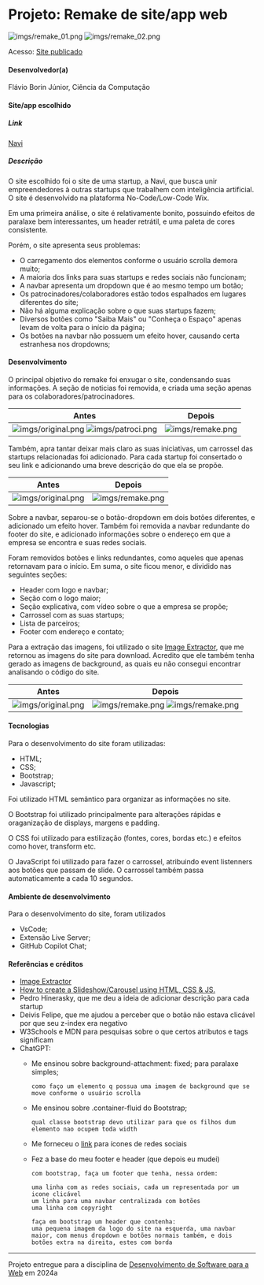 # Projeto: Remake de site/app web

![imgs/remake_01.png](imgs/remake_01.png)
![imgs/remake_02.png](imgs/remake_02.png)


Acesso: [Site publicado](https://fleivio.github.io/src/)


#### Desenvolvedor(a)
Flávio Borin Júnior, Ciência da Computação

#### Site/app escolhido

##### Link
[Navi](https://www.navi.com.ai/)

##### Descrição
O site escolhido foi o site de uma startup, a Navi, que busca unir empreendedores à outras startups que trabalhem com inteligência artificial. O site é desenvolvido na plataforma No-Code/Low-Code Wix.

Em uma primeira análise, o site é relativamente bonito, possuindo efeitos de paralaxe bem interessantes, um header retrátil, e uma paleta de cores consistente.

Porém, o site apresenta seus problemas:
- O carregamento dos elementos conforme o usuário scrolla demora muito;
- A maioria dos links para suas startups e redes sociais não funcionam;
- A navbar apresenta um dropdown que é ao mesmo tempo um botão;
- Os patrocinadores/colaboradores estão todos espalhados em lugares diferentes do site;
- Não há alguma explicação sobre o que suas startups fazem;
- Diversos botões como "Saiba Mais" ou "Conheça o Espaço" apenas levam de volta para o início da página;
- Os botões na navbar não possuem um efeito hover, causando certa estranhesa nos dropdowns;

#### Desenvolvimento

O principal objetivo do remake foi enxugar o site, condensando suas informações. A seção de noticias foi removida, e criada uma seção apenas para os colaboradores/patrocinadores. 

| Antes  | Depois |
| ------------- | ------------- |
|  ![imgs/original.png](imgs/parceiros_original.png)  ![imgs/patroci.png](imgs/patrocionio_original.png) |  ![imgs/remake.png](imgs/parceiros.png) |

Também, apra tantar deixar mais claro as suas iniciativas, um carrossel das startups relacionadas foi adicionado. Para cada startup foi consertado o seu link e adicionando uma breve descrição do que ela se propõe.

| Antes  | Depois |
| ------------- | ------------- |
|  ![imgs/original.png](imgs/startups_original.png) |  ![imgs/remake.png](imgs/startups_remake.png) |

Sobre a navbar, separou-se o botão-dropdown em dois botões diferentes, e adicionado um efeito hover. Também foi removida a navbar redundante do footer do site, e adicionado informações sobre o endereço em que a empresa se encontra e suas redes sociais.

Foram removidos botões e links redundantes, como aqueles que apenas retornavam para o início. Em suma, o site ficou menor, e dividido nas seguintes seções:
- Header com logo e navbar;
- Seção com o logo maior;
- Seção explicativa, com vídeo sobre o que a empresa se propõe;
- Carrossel com as suas startups;
- Lista de parceiros;
- Footer com endereço e contato;

Para a extração das imagens, foi utilizado o site [Image Extractor](https://extract.pics/), que me retornou as imagens do site para download. Acredito que ele também tenha gerado as imagens de background, as quais eu não consegui encontrar analisando o código do site.

| Antes  | Depois |
| ------------- | ------------- |
|  ![imgs/original.png](imgs/original.png) |  ![imgs/remake.png](imgs/remake_01.png) ![imgs/remake.png](imgs/remake_02.png) |

#### Tecnologias

Para o desenvolvimento do site foram utilizadas:
- HTML;
- CSS;
- Bootstrap;
- Javascript;

Foi utilizado HTML semântico para organizar as informações no site. 

O Bootstrap foi utilizado principalmente para alterações rápidas e oraganização de displays, margens e padding.

O CSS foi utilizado para estilização (fontes, cores, bordas etc.) e efeitos como hover, transform etc. 

O JavaScript foi utilizado para fazer o carrossel, atribuindo event listenners aos botões que passam de slide. O carrossel também passa automaticamente a cada 10 segundos.

#### Ambiente de desenvolvimento

Para o desenvolvimento do site, foram utilizados

- VsCode;
- Extensão Live Server;
- GitHub Copilot Chat;

#### Referências e créditos

- [Image Extractor](https://extract.pics/)
- [How to create a Slideshow/Carousel using HTML, CSS & JS.](https://medium.com/@algopoint.ltd/how-to-create-a-slideshow-carousel-using-html-css-js-7ab0561b39b3)
- Pedro Hinerasky, que me deu a ideia de adicionar descrição para cada startup
- Deivis Felipe, que me ajudou a perceber que o botão não estava clicável por que seu z-index era negativo
- W3Schools e MDN para pesquisas sobre o que certos atributos e tags significam
- ChatGPT:
  - Me ensinou sobre background-attachment: fixed; para paralaxe simples;
      ```
      como faço um elemento q possua uma imagem de background que se move conforme o usuário scrolla
      ```
  - Me ensinou sobre .container-fluid do Bootstrap;
    ```
    qual classe bootstrap devo utilizar para que os filhos dum elemento nao ocupem toda width
    ```
  - Me forneceu o [link](https://cdnjs.cloudflare.com/ajax/libs/font-awesome/5.15.4/css/all.min.css) para ícones de redes sociais
  - Fez a base do meu footer e header (que depois eu mudei)
    ```
    com bootstrap, faça um footer que tenha, nessa ordem:
    
    uma linha com as redes sociais, cada um representada por um icone clicável
    um linha para uma navbar centralizada com botões
    uma linha com copyright
    ```

    ```
    faça em bootstrap um header que contenha:
    uma pequena imagem da logo do site na esquerda, uma navbar maior, com menus dropdown e botões normais também, e dois botões extra na direita, estes com borda
    ```




---
Projeto entregue para a disciplina de [Desenvolvimento de Software para a Web](http://github.com/andreainfufsm/elc1090-2024a) em 2024a
